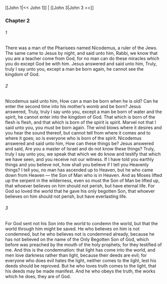 [[John 1|<< John 1]]  |  [[John 3|John 3 >>]]

### Chapter 2
###### 1
There was a man of the Pharisees named Nicodemus, a ruler of the Jews. The same came to Jesus by night, and said unto him, Rabbi, we know that you are a teacher come from God, for no man can do these miracles which you do except God be with him. Jesus answered and said unto him, Truly, truly I say unto you, except a man be born again, he cannot see the kingdom of God.

###### 2
Nicodemus said unto him, How can a man be born when he is old? Can he enter the second time into his mother’s womb and be born? Jesus answered, Truly, truly I say unto you, except a man be born of water and the spirit, he cannot enter into the kingdom of God. That which is born of the flesh is flesh, and that which is born of the spirit is spirit. Marvel not that I said unto you, you must be born again. The wind blows where it desires and you hear the sound thereof, but cannot tell from where it comes and to where it goes; so is everyone who is born of the spirit. Nicodemus answered and said unto him, How can these things be? Jesus answered and said, Are you a master of Israel and do not know these things? Truly, truly I say unto you, we speak that which we do know and testify that which we have seen, and you receive not our witness. If I have told you earthly things and you believe not, how shall you believe if I tell you Heavenly things? I tell you, no man has ascended up to Heaven, but he who came down from Heaven — the Son of Man who is in Heaven. And as Moses lifted up the serpent in the wilderness, even so must the Son of Man be lifted up, that whoever believes on him should not perish, but have eternal life. For God so loved the world that he gave his only begotten Son, that whoever believes on him should not perish, but have everlasting life.

###### 3
For God sent not his Son into the world to condemn the world, but that the world through him might be saved. He who believes on him is not condemned, but he who believes not is condemned already, because he has not believed on the name of the Only Begotten Son of God, which before was preached by the mouth of the holy prophets; for they testified of me. And this is the condemnation: that light has come into the world, and men love darkness rather than light, because their deeds are evil; for everyone who does evil hates the light, neither comes to the light, lest his deeds should be reproved. But he who loves truth comes to the light, that his deeds may be made manifest. And he who obeys the truth, the works which he does, they are of God.